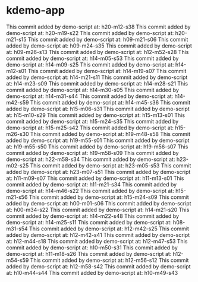 # kdemo-app

This commit added by demo-script at:  h20-m12-s38
This commit added by demo-script at:  h20-m19-s22
This commit added by demo-script at:  h20-m21-s15
This commit added by demo-script at:  h09-m21-s06
This commit added by demo-script at:  h09-m24-s35
This commit added by demo-script at:  h09-m26-s13
This commit added by demo-script at:  h12-m52-s28
This commit added by demo-script at:  h14-m05-s53
This commit added by demo-script at:  h14-m09-s25
This commit added by demo-script at:  h14-m12-s01
This commit added by demo-script at:  h14-m19-s07
This commit added by demo-script at:  h14-m21-s11
This commit added by demo-script at:  h14-m23-s09
This commit added by demo-script at:  h14-m28-s21
This commit added by demo-script at:  h14-m30-s05
This commit added by demo-script at:  h14-m31-s44
This commit added by demo-script at:  h14-m42-s59
This commit added by demo-script at:  h14-m45-s36
This commit added by demo-script at:  h15-m06-s31
This commit added by demo-script at:  h15-m10-s29
This commit added by demo-script at:  h15-m13-s01
This commit added by demo-script at:  h15-m24-s35
This commit added by demo-script at:  h15-m25-s42
This commit added by demo-script at:  h15-m26-s30
This commit added by demo-script at:  h19-m48-s58
This commit added by demo-script at:  h19-m55-s01
This commit added by demo-script at:  h19-m55-s50
This commit added by demo-script at:  h19-m56-s07
This commit added by demo-script at:  h19-m58-s09
This commit added by demo-script at:  h22-m58-s34
This commit added by demo-script at:  h23-m02-s25
This commit added by demo-script at:  h23-m05-s53
This commit added by demo-script at:  h23-m07-s51
This commit added by demo-script at:  h11-m09-s07
This commit added by demo-script at:  h11-m13-s01
This commit added by demo-script at:  h11-m21-s34
This commit added by demo-script at:  h14-m46-s22
This commit added by demo-script at:  h15-m21-s56
This commit added by demo-script at:  h15-m24-s09
This commit added by demo-script at:  h00-m01-s06
This commit added by demo-script at:  h00-m34-s22
This commit added by demo-script at:  h14-m21-s20
This commit added by demo-script at:  h14-m22-s48
This commit added by demo-script at:  h14-m25-s11
This commit added by demo-script at:  h08-m31-s54
This commit added by demo-script at:  h12-m42-s25
This commit added by demo-script at:  h12-m42-s41
This commit added by demo-script at:  h12-m44-s18
This commit added by demo-script at:  h12-m47-s53
This commit added by demo-script at:  h10-m50-s31
This commit added by demo-script at:  h11-m18-s26
This commit added by demo-script at:  h12-m54-s59
This commit added by demo-script at:  h12-m56-s12
This commit added by demo-script at:  h12-m58-s42
This commit added by demo-script at:  h10-m44-s44
This commit added by demo-script at:  h10-m49-s43
